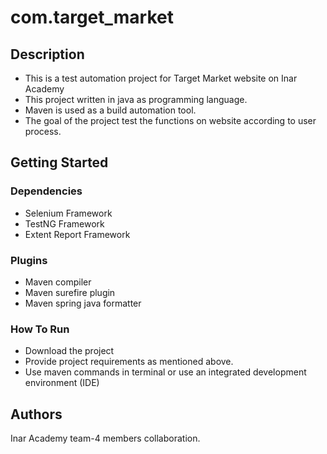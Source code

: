 # com.target_market

## Description


- This is a test automation project for Target Market website on Inar Academy
- This project written in java as programming language.
- Maven is used as a build automation tool.
- The goal of the project test the functions on website according to user process.

## Getting Started


### **Dependencies**

 - Selenium Framework
 - TestNG Framework
 - Extent Report Framework

### **Plugins**
 - Maven compiler
 - Maven surefire plugin
 - Maven spring java formatter

### **How To Run**

 - Download the project
 - Provide project requirements as mentioned above.
 - Use maven commands in terminal or use an integrated development environment (IDE) 

## **Authors**

Inar Academy team-4 members collaboration.









